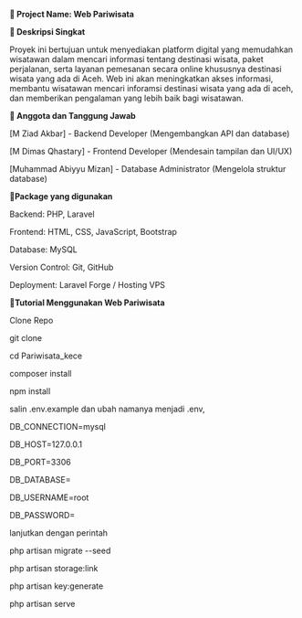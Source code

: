 **📌 Project Name: Web Pariwisata**

**📖 Deskripsi Singkat**

Proyek ini bertujuan untuk menyediakan platform digital yang memudahkan wisatawan dalam mencari informasi tentang destinasi wisata, paket perjalanan, serta layanan pemesanan secara online khususnya destinasi wisata yang ada di Aceh. Web ini akan meningkatkan akses informasi, membantu wisatawan mencari inforamsi destinasi wisata yang ada di aceh, dan memberikan pengalaman yang lebih baik bagi wisatawan.

**👥 Anggota dan Tanggung Jawab**

[M Ziad Akbar] - Backend Developer (Mengembangkan API dan database)

[M Dimas Qhastary] - Frontend Developer (Mendesain tampilan dan UI/UX)

[Muhammad Abiyyu Mizan] - Database Administrator (Mengelola struktur database)

**📌Package yang digunakan**

Backend: PHP, Laravel

Frontend: HTML, CSS, JavaScript, Bootstrap

Database: MySQL

Version Control: Git, GitHub

Deployment: Laravel Forge / Hosting VPS

**📌Tutorial Menggunakan Web Pariwisata**

Clone Repo

git clone 

cd Pariwisata_kece

composer install

npm install

salin .env.example dan ubah namanya menjadi .env, 

DB_CONNECTION=mysql

DB_HOST=127.0.0.1

DB_PORT=3306

DB_DATABASE=

DB_USERNAME=root

DB_PASSWORD=

lanjutkan dengan perintah


php artisan migrate --seed

php artisan storage:link

php artisan key:generate

php artisan serve





